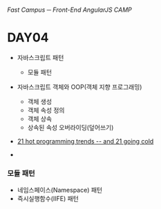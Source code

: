 ###### Fast Campus ─ Front-End AngularJS CAMP

# DAY04

- 자바스크립트 패턴
    - 모듈 패턴

- 자바스크립트 객체와 OOP(객체 지향 프로그래밍)
    - 객체 생성
    - 객체 속성 정의
    - 객체 상속
    - 상속된 속성 오버라이딩(덮어쓰기)

- [21 hot programming trends -- and 21 going cold](http://www.javaworld.com/article/3042588/application-development/21-hot-programming-trends-and-21-going-cold.html)

-

### 모듈 패턴

- 네임스페이스(Namespace) 패턴
- 즉시실행함수(IIFE) 패턴
